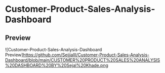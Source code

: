 # Customer-Product-Sales-Analysis-Dashboard

## Preview

![Customer-Product-Sales-Analysis-Dashboard Preview]https://github.com/Sejjjalll/Customer-Product-Sales-Analysis-Dashboard/blob/main/CUSTOMER%20PRODUCT%20SALES%20ANALYSIS%20DASHBOARD%20BY%20Sejal%20Khade.png
